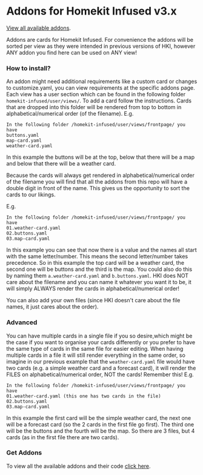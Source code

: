 # Addons for Homekit Infused v3.x

[View all available addons](ADDON_LIST.md).

Addons are cards for Homekit Infused. For convenience the addons will be sorted per view as they were intended in previous versions of HKI, however ANY addon you find here can be used on ANY view!


### How to install?
An addon might need additional requirements like a custom card or changes to customize.yaml, you can view requirements at the specific addons page.
Each view has a user section which can be found in the following folder `homekit-infused/user/views/`. To add a card follow the instructions.
Cards that are dropped into this folder will be rendered from top to bottom in alphabetical/numerical order (of the filename).
E.g.
```
In the following folder /homekit-infused/user/views/frontpage/ you have
buttons.yaml
map-card.yaml
weather-card.yaml
```
In this example the buttons will be at the top, below that there will be a map and below that there will be a weather card.

Because the cards will always get rendered in alphabetical/numerical order of the filename you will find that all the addons from this repo will have a double digit in front of the name.
This gives us the opportunity to sort the cards to our likings.

E.g.
```
In the following folder /homekit-infused/user/views/frontpage/ you have
01.weather-card.yaml
02.buttons.yaml
03.map-card.yaml
``` 
In this example you can see that now there is a value and the names all start with the same letter/number. This means the second letter/number takes precedence. So in this example the top card will be a weather card, the second one will be buttons and the third is the map.
You could also do this by naming them `a.weather-card.yaml` and `b.buttons.yaml`. HKI does NOT care about the filename and you can name it whatever you want it to be, it will simply ALWAYS render the cards in alphabetical/numerical order!

You can also add your own files (since HKI doesn't care about the file names, it just cares about the order). 

### Advanced
You can have multiple cards in a single file if you so desire,which might be the case if you want to organise your cards differently or you prefer to have the same type of cards in the same file for easier editing.
When having multiple cards in a file it will still render everything in the same order, so imagine in our previous example that the `weather-card.yaml` file would have two cards (e.g. a simple weather card and a forecast card), it will render the FILES on alphabetical/numerical order, NOT the cards! Remember this!
E.g.
```
In the following folder /homekit-infused/user/views/frontpage/ you have
01.weather-card.yaml (this one has two cards in the file)
02.buttons.yaml
03.map-card.yaml
```
In this example the first card will be the simple weather card, the next one will be a forecast card (so the 2 cards in the first file go first). The third one will be the buttons and the fourth will be the map.
So there are 3 files, but 4 cards (as in the first file there are two cards).

### Get Addons
To view all the available addons and their code [click here](ADDON_LIST.md).

